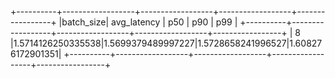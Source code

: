 +----------+------------------+------------------+------------------+-----------------+
|batch_size|    avg_latency   |        p50       |        p90       |       p99       |
+----------+------------------+------------------+------------------+-----------------+
|     8    |1.5714126250335538|1.5699379489997227|1.5728658241996527|1.608276172901351|
+----------+------------------+------------------+------------------+-----------------+
